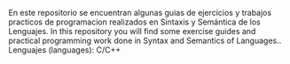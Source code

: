 En este repositorio se encuentran algunas guias de ejercicios y trabajos practicos de programacion realizados en Sintaxis y Semántica de los Lenguajes.
In this repository you will find some exercise guides and practical programming work done in Syntax and Semantics of Languages..
Lenguajes (languages):
C/C++